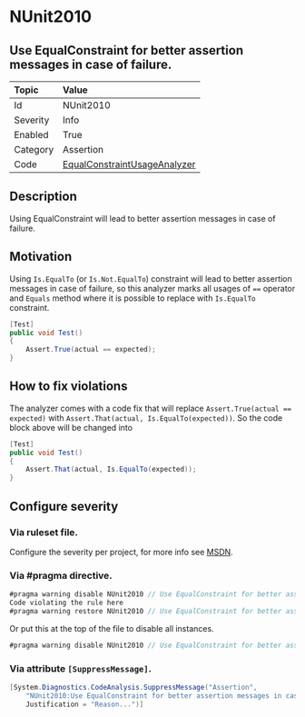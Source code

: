 # NUnit2010

## Use EqualConstraint for better assertion messages in case of failure.

| Topic    | Value
| :--      | :--
| Id       | NUnit2010
| Severity | Info
| Enabled  | True
| Category | Assertion
| Code     | [EqualConstraintUsageAnalyzer](https://github.com/nunit/nunit.analyzers/blob/0.4.0/src/nunit.analyzers/ConstraintUsage/EqualConstraintUsageAnalyzer.cs)

## Description

Using EqualConstraint will lead to better assertion messages in case of failure.

## Motivation

Using `Is.EqualTo` (or `Is.Not.EqualTo`) constraint will lead to better assertion messages in case of failure,
so this analyzer marks all usages of `==` operator and `Equals` method where it is possible to replace
with `Is.EqualTo` constraint.

```csharp
[Test]
public void Test()
{
    Assert.True(actual == expected);
}
```

## How to fix violations

The analyzer comes with a code fix that will replace `Assert.True(actual == expected)` with
`Assert.That(actual, Is.EqualTo(expected))`. So the code block above will be changed into

```csharp
[Test]
public void Test()
{
    Assert.That(actual, Is.EqualTo(expected));
}
```

<!-- start generated config severity -->
## Configure severity

### Via ruleset file.

Configure the severity per project, for more info see [MSDN](https://msdn.microsoft.com/en-us/library/dd264949.aspx).

### Via #pragma directive.

```csharp
#pragma warning disable NUnit2010 // Use EqualConstraint for better assertion messages in case of failure.
Code violating the rule here
#pragma warning restore NUnit2010 // Use EqualConstraint for better assertion messages in case of failure.
```

Or put this at the top of the file to disable all instances.

```csharp
#pragma warning disable NUnit2010 // Use EqualConstraint for better assertion messages in case of failure.
```

### Via attribute `[SuppressMessage]`.

```csharp
[System.Diagnostics.CodeAnalysis.SuppressMessage("Assertion",
    "NUnit2010:Use EqualConstraint for better assertion messages in case of failure.",
    Justification = "Reason...")]
```
<!-- end generated config severity -->
